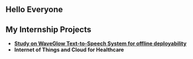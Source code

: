 ## Hello Everyone

## My Internship Projects
* [**Study on WaveGlow Text-to-Speech System for offline deployability**](https://github.com/Shradha97/Shradha97.github.io/blob/master/Projects/WaveGlow.md)
* **Internet of Things and Cloud for Healthcare**
